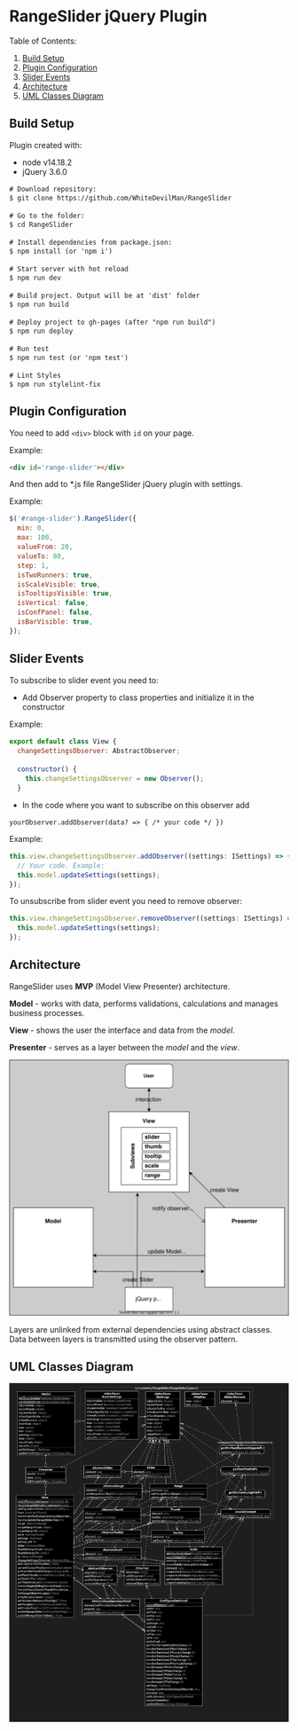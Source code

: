 # RangeSlider jQuery Plugin
Table of Contents:
1. [Build Setup](#build-setup)
2. [Plugin Configuration](#plugin-configuration)
3. [Slider Events](#slider-events)
4. [Architecture](#architecture)
5. [UML Classes Diagram](#uml-classes-diagram)

## Build Setup
Plugin created with:

* node v14.18.2
* jQuery 3.6.0

```
# Download repository:
$ git clone https://github.com/WhiteDevilMan/RangeSlider

# Go to the folder:
$ cd RangeSlider

# Install dependencies from package.json:
$ npm install (or 'npm i')

# Start server with hot reload
$ npm run dev

# Build project. Output will be at 'dist' folder
$ npm run build

# Deploy project to gh-pages (after "npm run build")
$ npm run deploy

# Run test
$ npm run test (or 'npm test')

# Lint Styles
$ npm run stylelint-fix
```

## Plugin Configuration

You need to add `<div>` block with `id` on your page.

Example:
```html
<div id='range-slider'></div>
```

And then add to *.js file RangeSlider jQuery plugin with settings.

Example:

```javascript
$('#range-slider').RangeSlider({
  min: 0,
  max: 100,
  valueFrom: 20,
  valueTo: 80,
  step: 1,
  isTwoRunners: true,
  isScaleVisible: true,
  isTooltipsVisible: true,
  isVertical: false,
  isConfPanel: false,
  isBarVisible: true,
});
```

## Slider Events

To subscribe to slider event you need to:
* Add Observer property to class properties and initialize it in the constructor

Example:
```javascript
export default class View {
  changeSettingsObserver: AbstractObserver;

  constructor() {
    this.changeSettingsObserver = new Observer();
  }
```
* In the code where you want to subscribe on this observer add
```
yourObserver.addObserver(data? => { /* your code */ })
```

Example:
```javascript
this.view.changeSettingsObserver.addObserver((settings: ISettings) => {
  // Your code. Example:
  this.model.updateSettings(settings);
});
```

To unsubscribe from slider event you need to remove observer:
```javascript
this.view.changeSettingsObserver.removeObserver((settings: ISettings) => {
  this.model.updateSettings(settings);
});
```

## Architecture

RangeSlider uses **MVP** (Model View Presenter) architecture.

**Model** - works with data, performs validations, calculations and manages business processes.

**View** - shows the user the interface and data from the *model*.

**Presenter** - serves as a layer between the *model* and the *view*.

![RangeSlider architecture](./src/assets/img/architecture.svg)

Layers are unlinked from external dependencies using abstract classes. Data between layers is transmitted using the observer pattern.

## UML Classes Diagram

![UML Classes Diagram](./src/assets/img/uml_src_diagram.png)
